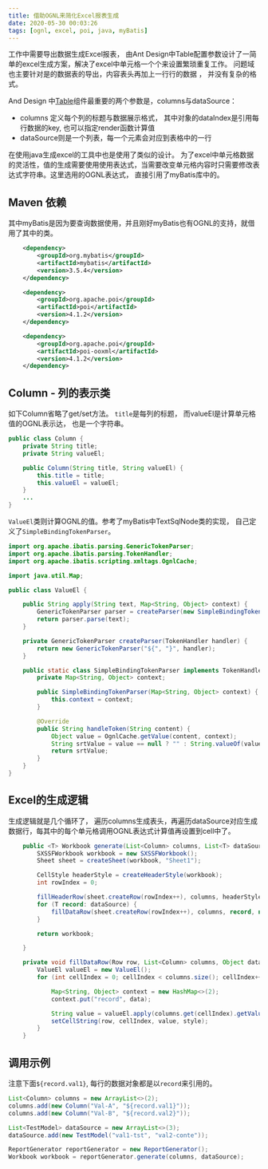 ```yaml
---
title: 借助OGNL来简化Excel报表生成
date: 2020-05-30 00:03:26
tags: [ognl, excel, poi, java, myBatis]
---
```


工作中需要导出数据生成Excel报表， 由Ant Design中Table配置参数设计了一简单的excel生成方案，解决了excel中单元格一个个来设置繁琐重复工作。 问题域也主要针对是的数据表的导出，内容表头再加上一行行的数据 ， 并没有复杂的格式。

And Design 中[Table](https://3x.ant.design/components/table-cn/#Table)组件最重要的两个参数是，columns与dataSource：

* columns 定义每个列的标题与数据展示格式， 其中对象的dataIndex是引用每行数据的key, 也可以指定render函数计算值
* dataSource则是一个列表，每一个元素会对应到表格中的一行 

在使用java生成excel的工具中也是使用了类似的设计。 为了excel中单元格数据的灵活性，值的生成需要使用使用表达式，当需要改变单元格内容时只需要修改表达式字符串。这里选用的OGNL表达式， 直接引用了myBatis库中的。 

## Maven 依赖

其中myBatis是因为要查询数据使用，并且刚好myBatis也有OGNL的支持，就借用了其中的类。 

```xml
    <dependency>
        <groupId>org.mybatis</groupId>
        <artifactId>mybatis</artifactId>
        <version>3.5.4</version>
    </dependency>

    <dependency>
        <groupId>org.apache.poi</groupId>
        <artifactId>poi</artifactId>
        <version>4.1.2</version>
    </dependency>

    <dependency>
        <groupId>org.apache.poi</groupId>
        <artifactId>poi-ooxml</artifactId>
        <version>4.1.2</version>
    </dependency>
```

## Column - 列的表示类

如下Column省略了get/set方法。 `title`是每列的标题， 而valueEl是计算单元格值的OGNL表示达， 也是一个字符串。

```java
public class Column {
    private String title;
    private String valueEl;

    public Column(String title, String valueEl) {
        this.title = title;
        this.valueEl = valueEl;
    }
    ...
}
```

`ValueEl`类则计算OGNL的值。参考了myBatis中TextSqlNode类的实现， 自己定义了`SimpleBindingTokenParser`。

```java
import org.apache.ibatis.parsing.GenericTokenParser;
import org.apache.ibatis.parsing.TokenHandler;
import org.apache.ibatis.scripting.xmltags.OgnlCache;

import java.util.Map;

public class ValueEl {

    public String apply(String text, Map<String, Object> context) {
        GenericTokenParser parser = createParser(new SimpleBindingTokenParser(context));
        return parser.parse(text);
    }

    private GenericTokenParser createParser(TokenHandler handler) {
        return new GenericTokenParser("${", "}", handler);
    }

    public static class SimpleBindingTokenParser implements TokenHandler{
        private Map<String, Object> context;

        public SimpleBindingTokenParser(Map<String, Object> context) {
            this.context = context;
        }

        @Override
        public String handleToken(String content) {
            Object value = OgnlCache.getValue(content, context);
            String srtValue = value == null ? "" : String.valueOf(value); // issue #274 return "" instead of "null"
            return srtValue;
        }
    }
}
```

## Excel的生成逻辑

生成逻辑就是几个循环了， 遍历columns生成表头，再遍历dataSource对应生成数据行，每其中的每个单元格调用OGNL表达式计算值再设置到cell中了。 

```java
    public <T> Workbook generate(List<Column> columns, List<T> dataSource) {
        SXSSFWorkbook workbook = new SXSSFWorkbook();
        Sheet sheet = createSheet(workbook, "Sheet1");

        CellStyle headerStyle = createHeaderStyle(workbook);
        int rowIndex = 0;

        fillHeaderRow(sheet.createRow(rowIndex++), columns, headerStyle);
        for (T record: dataSource) {
            fillDataRow(sheet.createRow(rowIndex++), columns, record, null);
        }

        return workbook;

    }

    private void fillDataRow(Row row, List<Column> columns, Object data, CellStyle style) {
        ValueEl valueEl = new ValueEl();
        for (int cellIndex = 0; cellIndex < columns.size(); cellIndex++) {

            Map<String, Object> context = new HashMap<>(2);
            context.put("record", data);

            String value = valueEl.apply(columns.get(cellIndex).getValueEl(), context);
            setCellString(row, cellIndex, value, style);
        }
    }
```

## 调用示例

注意下面`${record.val1}`, 每行的数据对象都是以`record`来引用的。

```java
List<Column> columns = new ArrayList<>(2);
columns.add(new Column("Val-A", "${record.val1}"));
columns.add(new Column("Val-B", "${record.val2}"));

List<TestModel> dataSource = new ArrayList<>(3);
dataSource.add(new TestModel("val1-tst", "val2-conte"));

ReportGenerator reportGenerator = new ReportGenerator();
Workbook workbook = reportGenerator.generate(columns, dataSource);
```